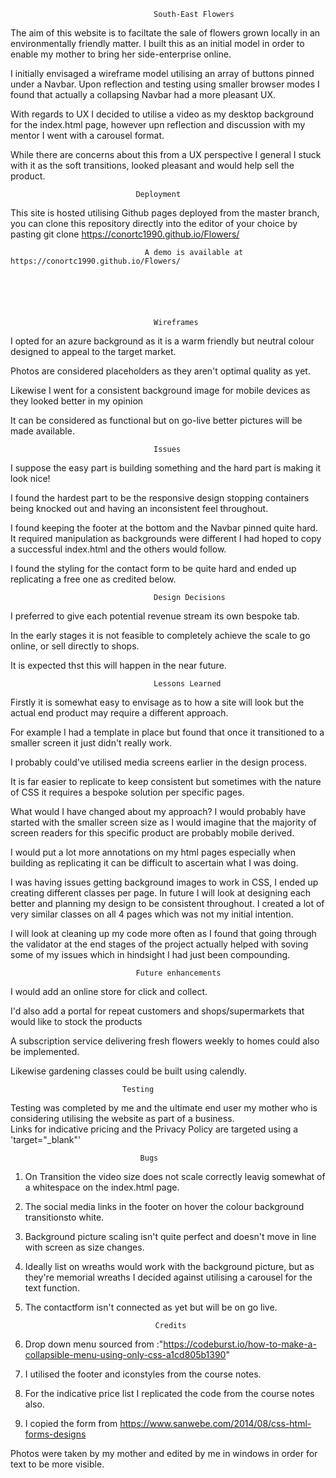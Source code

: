 

                                    South-East Flowers




The aim of this website is to faciltate the sale of flowers grown locally in an environmentally friendly matter.
I built this as an initial model in order to enable my mother to bring her side-enterprise online.

I initially envisaged a wireframe model utilising an array of buttons pinned under a Navbar.
Upon reflection and testing using smaller browser modes I found that actually a collapsing Navbar had a more pleasant UX.

With regards to UX I decided to utilise a video as my desktop background for the index.html page, however upn reflection and discussion with my mentor I went with a carousel format.

While there are concerns about this from a UX perspective I general I stuck with it as the soft transitions, looked pleasant and would help sell the product.

                                Deployment
                                
This site is hosted utilising Github pages deployed from the master branch, you can clone this repository directly into the editor of your choice by pasting git clone https://conortc1990.github.io/Flowers/                       
                                
                                  A demo is available at  https://conortc1990.github.io/Flowers/
                                  
                                  
                                  
                                  
                                  
                                  
                                    Wireframes
                                     
I opted for an azure background as it is a warm friendly but neutral colour designed to appeal to the target market. 

Photos are considered placeholders as they aren't optimal quality as yet.

Likewise I went for a consistent background image for mobile devices as they looked better in my opinion

It can be considered as functional but on go-live better pictures will be made available.





                                    Issues
                                    
I suppose the easy part is building something and the hard part is making it look nice!

I found the hardest part to be the responsive design stopping containers being knocked out and having an inconsistent feel throughout.

I found keeping the footer at the bottom and the Navbar pinned quite hard. It required manipulation as backgrounds were different I had hoped to copy a successful index.html and the others would follow.

I found the styling for the contact form to be quite hard and ended up replicating a free one as credited below.

                                    Design Decisions

I preferred to give each potential revenue stream its own bespoke tab.

In the early stages it is not feasible to completely achieve the scale to go online, or sell directly to shops.

It is expected thst this will happen in the near future.

                                    Lessons Learned
                                    
Firstly it is somewhat easy to envisage as to how a site will look but the actual end product may require a different approach.

For example I had a template in place but found that once it transitioned to a smaller screen it just didn't really work.

I probably could've utilised media screens earlier in the design process.

It is far easier to replicate to keep consistent but sometimes with the nature of CSS it requires a bespoke solution per specific pages.

What would I have changed about my approach? I would probably have started with the smaller screen size as I would imagine that the majority of screen readers for this specific product are probably mobile derived.

I would put a lot more annotations on my html pages especially when building as replicating it can be difficult to ascertain what I was doing.

I was having issues getting background images to work in CSS, I ended up creating different classes per page.
In future I will look at designing each better and planning my design to be consistent throughout. I created a lot of very similar classes on all 4 pages which was not my initial intention.
 
I will look at cleaning up my code more often as I found that going through the validator at the end stages of the project actually helped with soving some of my issues which in hindsight I had just been compounding.                                
                                
                         
                                
                                
                                
                                Future enhancements
                                
                                
                                
 I would add an online store for click and collect.

 I'd also add a portal for repeat customers and shops/supermarkets that would like to stock the products
 
 A subscription service delivering fresh flowers weekly to homes could also be implemented.
 
 Likewise gardening classes could be built using calendly.
 
 
 
                             Testing
                             
  Testing was completed by me and the ultimate end user my mother who is considering utilising the website as part of a business.                           
     Links for indicative pricing and the Privacy Policy are targeted using a 'target="_blank"'                          
                                 
                                 Bugs
                                 
1. On Transition the video size does not scale correctly leavig somewhat of a whitespace on the index.html page.
2. The social media links in the footer on hover the colour background transitionsto white.
3. Background picture scaling isn't quite perfect and doesn't move in line with screen as size changes.
4. Ideally list on wreaths would work with the background picture, but as they're memorial wreaths I decided against utilising a carousel for the text function.
5. The contactform isn't connected as yet but will be on go live.

                                
                                    Credits

1. Drop down menu sourced from :"https://codeburst.io/how-to-make-a-collapsible-menu-using-only-css-a1cd805b1390"                               
2. I utilised the footer and iconstyles from the course notes. 
3. For the indicative price list I replicated the code from the course notes also.
4. I copied the form from https://www.sanwebe.com/2014/08/css-html-forms-designs
 

Photos were taken by my mother and edited by me in windows in order for text to be more visible.







                                